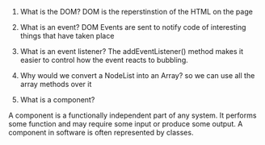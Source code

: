 1. What is the DOM?
   DOM is the reperstinstion of the HTML on the page

2. What is an event?
   DOM Events are sent to notify code of interesting things that have taken place

3) What is an event listener?
   The addEventListener() method makes it easier to control how the event reacts to bubbling.

4) Why would we convert a NodeList into an Array?
   so we can use all the array methods over it

5) What is a component?

A component is a functionally independent part of any system. It performs some function and may require some input or produce some output. A component in software is often represented by classes.
